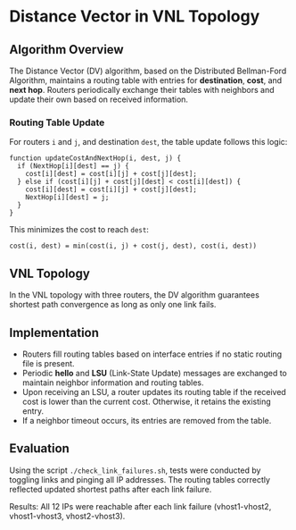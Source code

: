 # Distance Vector in VNL Topology

## Algorithm Overview

The Distance Vector (DV) algorithm, based on the Distributed Bellman-Ford Algorithm, maintains a routing table with entries for **destination**, **cost**, and **next hop**. Routers periodically exchange their tables with neighbors and update their own based on received information.

### Routing Table Update

For routers `i` and `j`, and destination `dest`, the table update follows this logic:

```pseudo
function updateCostAndNextHop(i, dest, j) {
  if (NextHop[i][dest] == j) {
    cost[i][dest] = cost[i][j] + cost[j][dest];
  } else if (cost[i][j] + cost[j][dest] < cost[i][dest]) {
    cost[i][dest] = cost[i][j] + cost[j][dest];
    NextHop[i][dest] = j;
  }
}
```

This minimizes the cost to reach `dest`:

```
cost(i, dest) = min(cost(i, j) + cost(j, dest), cost(i, dest))
```

## VNL Topology

In the VNL topology with three routers, the DV algorithm guarantees shortest path convergence as long as only one link fails.

## Implementation

- Routers fill routing tables based on interface entries if no static routing file is present.
- Periodic **hello** and **LSU** (Link-State Update) messages are exchanged to maintain neighbor information and routing tables.
- Upon receiving an LSU, a router updates its routing table if the received cost is lower than the current cost. Otherwise, it retains the existing entry.
- If a neighbor timeout occurs, its entries are removed from the table.

## Evaluation

Using the script `./check_link_failures.sh`, tests were conducted by toggling links and pinging all IP addresses. The routing tables correctly reflected updated shortest paths after each link failure.

Results: All 12 IPs were reachable after each link failure (vhost1-vhost2, vhost1-vhost3, vhost2-vhost3).
